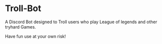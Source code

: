 # Troll-Bot
A Discord Bot designed to Troll users who play League of legends and other tryhard Games. 

Have fun use at your own risk!